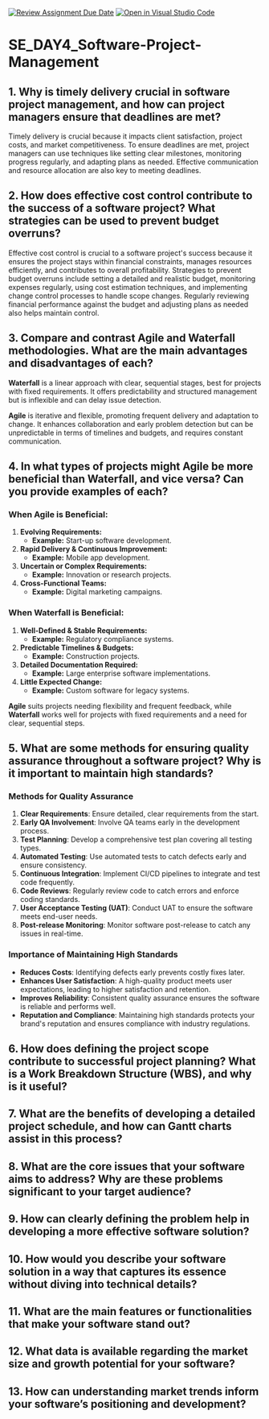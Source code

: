 [![Review Assignment Due Date](https://classroom.github.com/assets/deadline-readme-button-22041afd0340ce965d47ae6ef1cefeee28c7c493a6346c4f15d667ab976d596c.svg)](https://classroom.github.com/a/9pw6JKcu)
[![Open in Visual Studio Code](https://classroom.github.com/assets/open-in-vscode-2e0aaae1b6195c2367325f4f02e2d04e9abb55f0b24a779b69b11b9e10269abc.svg)](https://classroom.github.com/online_ide?assignment_repo_id=15663799&assignment_repo_type=AssignmentRepo)
# SE_DAY4_Software-Project-Management
## 1. Why is timely delivery crucial in software project management, and how can project managers ensure that deadlines are met?
Timely delivery is crucial because it impacts client satisfaction, project costs, and market competitiveness. To ensure deadlines are met, project managers can use techniques like setting clear milestones, monitoring progress regularly, and adapting plans as needed. Effective communication and resource allocation are also key to meeting deadlines.
## 2. How does effective cost control contribute to the success of a software project? What strategies can be used to prevent budget overruns?
Effective cost control is crucial to a software project's success because it ensures the project stays within financial constraints, manages resources efficiently, and contributes to overall profitability. Strategies to prevent budget overruns include setting a detailed and realistic budget, monitoring expenses regularly, using cost estimation techniques, and implementing change control processes to handle scope changes. Regularly reviewing financial performance against the budget and adjusting plans as needed also helps maintain control.
## 3. Compare and contrast Agile and Waterfall methodologies. What are the main advantages and disadvantages of each?
**Waterfall** is a linear approach with clear, sequential stages, best for projects with fixed requirements. It offers predictability and structured management but is inflexible and can delay issue detection.

**Agile** is iterative and flexible, promoting frequent delivery and adaptation to change. It enhances collaboration and early problem detection but can be unpredictable in terms of timelines and budgets, and requires constant communication.
## 4. In what types of projects might Agile be more beneficial than Waterfall, and vice versa? Can you provide examples of each?
### **When Agile is Beneficial:**
1. **Evolving Requirements:** 
   - **Example:** Start-up software development.
2. **Rapid Delivery & Continuous Improvement:** 
   - **Example:** Mobile app development.
3. **Uncertain or Complex Requirements:** 
   - **Example:** Innovation or research projects.
4. **Cross-Functional Teams:** 
   - **Example:** Digital marketing campaigns.

### **When Waterfall is Beneficial:**
1. **Well-Defined & Stable Requirements:** 
   - **Example:** Regulatory compliance systems.
2. **Predictable Timelines & Budgets:** 
   - **Example:** Construction projects.
3. **Detailed Documentation Required:** 
   - **Example:** Large enterprise software implementations.
4. **Little Expected Change:** 
   - **Example:** Custom software for legacy systems.

**Agile** suits projects needing flexibility and frequent feedback, while **Waterfall** works well for projects with fixed requirements and a need for clear, sequential steps.
## 5. What are some methods for ensuring quality assurance throughout a software project? Why is it important to maintain high standards?

### Methods for Quality Assurance
1. **Clear Requirements**: Ensure detailed, clear requirements from the start.
2. **Early QA Involvement**: Involve QA teams early in the development process.
3. **Test Planning**: Develop a comprehensive test plan covering all testing types.
4. **Automated Testing**: Use automated tests to catch defects early and ensure consistency.
5. **Continuous Integration**: Implement CI/CD pipelines to integrate and test code frequently.
6. **Code Reviews**: Regularly review code to catch errors and enforce coding standards.
7. **User Acceptance Testing (UAT)**: Conduct UAT to ensure the software meets end-user needs.
8. **Post-release Monitoring**: Monitor software post-release to catch any issues in real-time.

### Importance of Maintaining High Standards
- **Reduces Costs**: Identifying defects early prevents costly fixes later.
- **Enhances User Satisfaction**: A high-quality product meets user expectations, leading to higher satisfaction and retention.
- **Improves Reliability**: Consistent quality assurance ensures the software is reliable and performs well.
- **Reputation and Compliance**: Maintaining high standards protects your brand's reputation and ensures compliance with industry regulations.
## 6. How does defining the project scope contribute to successful project planning? What is a Work Breakdown Structure (WBS), and why is it useful?
## 7. What are the benefits of developing a detailed project schedule, and how can Gantt charts assist in this process?
## 8. What are the core issues that your software aims to address? Why are these problems significant to your target audience?
## 9. How can clearly defining the problem help in developing a more effective software solution?
## 10. How would you describe your software solution in a way that captures its essence without diving into technical details?
## 11. What are the main features or functionalities that make your software stand out?
## 12. What data is available regarding the market size and growth potential for your software?
## 13. How can understanding market trends inform your software’s positioning and development?
